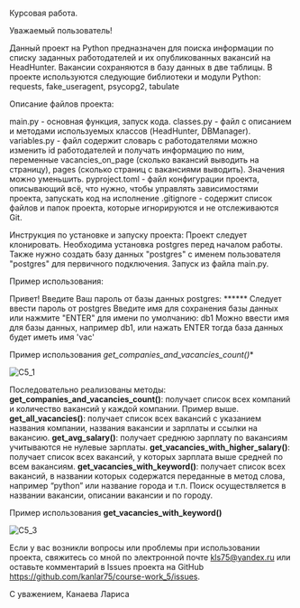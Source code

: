 ﻿Курсовая работа.

Уважаемый пользователь!

Данный проект на Python предназначен для поиска информации по списку заданных 
работодателей и их опубликованных вакансий на HeadHunter. Вакансии сохраняются 
в базу данных в две таблицы. В проекте используются следующие библиотеки и 
модули Python: requests, fake_useragent, psycopg2, tabulate

Описание файлов проекта:

main.py - основная функция, запуск кода.
classes.py - файл с описанием и методами используемых классов (HeadHunter, 
DBManager).
variables.py - файл содержит словарь с работодателями можно изменить id 
работодателей и получать информацию по ним, переменные vacancies_on_page 
(сколько вакансий выводить на страницу), pages (сколько страниц с вакансиями 
выводить). Значения можно уменьшить.
pyproject.toml - файл конфигурации проекта, описывающий всё, что нужно, 
чтобы управлять зависимостями проекта, запускать код на исполнение
.gitignore - содержит список файлов и папок проекта, которые игнорируются и не 
отслеживаются Git.

Инструкция по установке и запуску проекта: Проект следует клонировать. 
Необходима установка postgres перед началом работы. Также нужно создать 
базу данных "postgres" с именем пользователя "postgres" для первичного 
подключения. Запуск из файла main.py.

Пример использования:

Привет! Введите Ваш пароль от базы данных postgres: ******
Следует ввести пароль от postgres
Введите имя для сохранения базы данных или нажмите "ENTER" для имени по 
умолчанию: db1 
Можно ввести имя для базы данных, например db1, или нажать ENTER тогда база 
данных будет иметь имя 'vac'

Пример использования *get_companies_and_vacancies_count()**

![С5_1](https://github.com/kanlar75/course-work_5/assets/129141275/5027ebc0-fb93-4293-8e75-374fe8a7ff8a)

Последовательно реализованы методы:
**get_companies_and_vacancies_count()**: получает список всех компаний и количество
вакансий у каждой компании. Пример выше.
**get_all_vacancies()**: получает список всех вакансий с указанием названия 
компании, названия вакансии и зарплаты и ссылки на вакансию.
**get_avg_salary()**: получает среднюю зарплату по вакансиям учитываются не нулевые зарплаты.
**get_vacancies_with_higher_salary()**: получает список всех вакансий, у которых 
зарплата выше средней по всем вакансиям.
**get_vacancies_with_keyword()**: получает список всех вакансий, в названии которых
содержатся переданные в метод слова, например “python” или название города и т.п.
Поиск осуществляется в названии вакансии, описании вакансии и по городу.

Пример использования **get_vacancies_with_keyword()**

![С5_3](https://github.com/kanlar75/course-work_5/assets/129141275/7144cc3e-c969-41a5-ab86-69cbe1882e51)

Если у вас возникли вопросы или проблемы при использовании проекта, свяжитесь со мной по электронной почте kls75@yandex.ru или оставьте комментарий в Issues проекта на GitHub https://github.com/kanlar75/course-work_5/issues.

С уважением, Канаева Лариса
